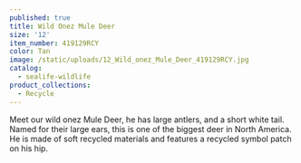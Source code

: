 ```yaml
---
published: true
title: Wild Onez Mule Deer
size: '12'
item_number: 419129RCY
color: Tan
image: /static/uploads/12_Wild_onez_Mule_Deer_419129RCY.jpg
catalog:
  - sealife-wildlife
product_collections:
  - Recycle
---
```

Meet our wild onez Mule Deer, he has large antlers, and a short white tail. Named for their large ears, this is one of the biggest deer in North America. He is made of soft recycled materials and features a recycled symbol patch on his hip.

